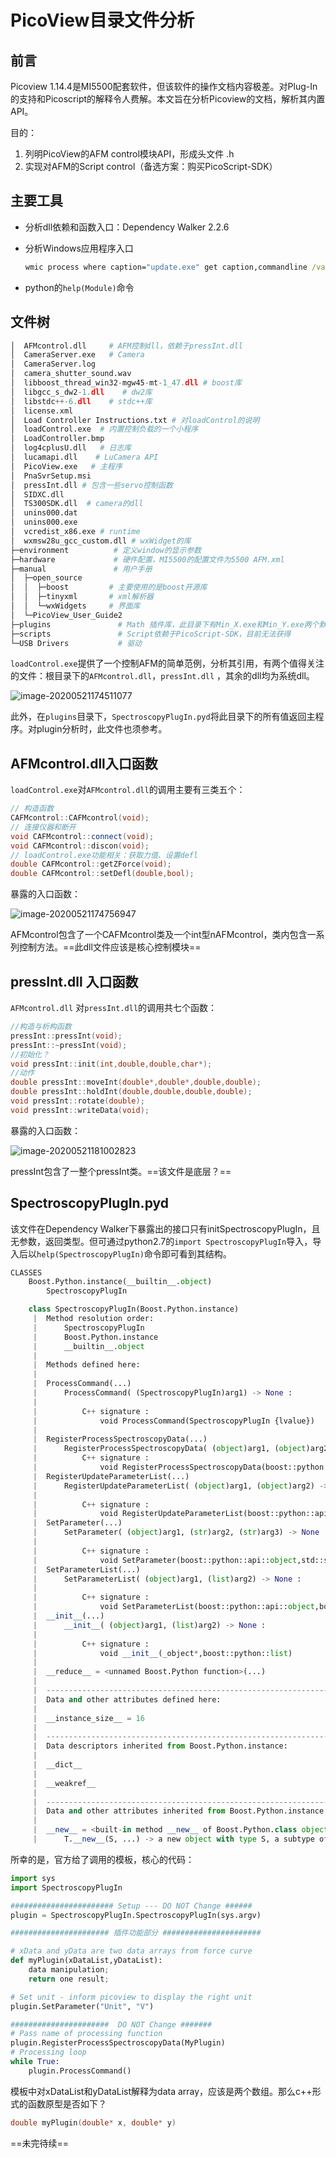 # PicoView目录文件分析

## 前言

Picoview 1.14.4是MI5500配套软件，但该软件的操作文档内容极差。对Plug-In的支持和Picoscript的解释令人费解。本文旨在分析Picoview的文档，解析其内置API。

目的：

1. 列明PicoView的AFM control模块API，形成头文件 .h 
2. 实现对AFM的Script control（备选方案：购买PicoScript-SDK）

## 主要工具

- 分析dll依赖和函数入口：Dependency Walker 2.2.6

- 分析Windows应用程序入口

     ```cmd
     wmic process where caption="update.exe" get caption,commandline /value
     ```
- python的```help(Module)```命令

## 文件树

```python
│  AFMcontrol.dll     # AFM控制dll，依赖于pressInt.dll
│  CameraServer.exe   # Camera
│  CameraServer.log
│  camera_shutter_sound.wav
│  libboost_thread_win32-mgw45-mt-1_47.dll # boost库
│  libgcc_s_dw2-1.dll    # dw2库
│  libstdc++-6.dll    # stdc++库
│  license.xml
│  Load Controller Instructions.txt # 对loadControl的说明
│  loadControl.exe  # 内置控制负载的一个小程序
│  LoadController.bmp
│  log4cplusU.dll   # 日志库
│  lucamapi.dll    # LuCamera API
│  PicoView.exe   # 主程序
│  PnaSvrSetup.msi
│  pressInt.dll # 包含一些servo控制函数
│  SIDXC.dll
│  TS300SDK.dll  # camera的dll
│  unins000.dat
│  unins000.exe
│  vcredist_x86.exe # runtime
│  wxmsw28u_gcc_custom.dll # wxWidget的库
├─environment          # 定义window的显示参数
├─hardware             # 硬件配置，MI5500的配置文件为5500 AFM.xml
├─manual               # 用户手册
│  ├─open_source
│  │  ├─boost         # 主要使用的是boost开源库
│  │  ├─tinyxml       # xml解析器
│  │  └─wxWidgets     # 界面库
│  └─PicoView_User_Guide2
├─plugins               # Math 插件库，此目录下有Min_X.exe和Min_Y.exe两个默认插件，但无头文件；example_**.py插件依赖于SpectroscopyPlugIn.pyd 
├─scripts               # Script依赖于PicoScript-SDK，目前无法获得
└─USB Drivers           # 驱动

```



```loadControl.exe```提供了一个控制AFM的简单范例，分析其引用，有两个值得关注的文件：根目录下的```AFMcontrol.dll```，```pressInt.dll``` ，其余的dll均为系统dll。

![image-20200521174511077](https://i.loli.net/2020/05/21/b7a5ZITovixzBQm.png)

此外，在```plugins```目录下，```SpectroscopyPlugIn.pyd```将此目录下的所有值返回主程序。对plugin分析时，此文件也须参考。

## AFMcontrol.dll入口函数

```loadControl.exe```对```AFMcontrol.dll```的调用主要有三类五个：

```c++
// 构造函数
CAFMcontrol::CAFMcontrol(void);
// 连接仪器和断开
void CAFMcontrol::connect(void);
void CAFMcontrol::discon(void);
// loadControl.exe功能相关：获取力值、设置defl
double CAFMcontrol::getZForce(void);
double CAFMcontrol::setDefl(double,bool);       
```
暴露的入口函数：

![image-20200521174756947](https://i.loli.net/2020/05/21/FHmyGQneiz8kbUO.png)

AFMcontrol包含了一个CAFMcontrol类及一个int型nAFMcontrol，类内包含一系列控制方法。==此dll文件应该是核心控制模块==

## pressInt.dll 入口函数

```AFMcontrol.dll``` 对```pressInt.dll```的调用共七个函数：

```c++
//构造与析构函数
pressInt::pressInt(void);
pressInt::~pressInt(void);
//初始化？
void pressInt::init(int,double,double,char*);
//动作
double pressInt::moveInt(double*,double*,double,double);
double pressInt::holdInt(double,double,double,double);
void pressInt::rotate(double);
void pressInt::writeData(void);
```
暴露的入口函数：

![image-20200521181002823](https://i.loli.net/2020/05/21/TWmwdOuNML4DUIx.png)

pressInt包含了一整个pressInt类。==该文件是底层？==

## SpectroscopyPlugIn.pyd

该文件在Dependency Walker下暴露出的接口只有initSpectroscopyPlugIn，且无参数，返回类型。但可通过python2.7的```import SpectroscopyPlugIn```导入，导入后以```help(SpectroscopyPlugIn)```命令即可看到其结构。

```python
CLASSES
    Boost.Python.instance(__builtin__.object)
        SpectroscopyPlugIn

    class SpectroscopyPlugIn(Boost.Python.instance)
     |  Method resolution order:
     |      SpectroscopyPlugIn
     |      Boost.Python.instance
     |      __builtin__.object
     |
     |  Methods defined here:
     |
     |  ProcessCommand(...)
     |      ProcessCommand( (SpectroscopyPlugIn)arg1) -> None :
     |
     |          C++ signature :
     |              void ProcessCommand(SpectroscopyPlugIn {lvalue})
     |
     |  RegisterProcessSpectroscopyData(...)
     |      RegisterProcessSpectroscopyData( (object)arg1, (object)arg2) -> None :     |
     |          C++ signature :
     |              void RegisterProcessSpectroscopyData(boost::python::api::object,boost::python::api::object)     |
     |  RegisterUpdateParameterList(...)
     |      RegisterUpdateParameterList( (object)arg1, (object)arg2) -> None :
     |
     |          C++ signature :
     |              void RegisterUpdateParameterList(boost::python::api::object,boost::python::api::object)     |
     |  SetParameter(...)
     |      SetParameter( (object)arg1, (str)arg2, (str)arg3) -> None :
     |
     |          C++ signature :
     |              void SetParameter(boost::python::api::object,std::string,std::string)     |
     |  SetParameterList(...)
     |      SetParameterList( (object)arg1, (list)arg2) -> None :
     |
     |          C++ signature :
     |              void SetParameterList(boost::python::api::object,boost::python::list {lvalue})     |
     |  __init__(...)
     |      __init__( (object)arg1, (list)arg2) -> None :
     |
     |          C++ signature :
     |              void __init__(_object*,boost::python::list)
     |
     |  __reduce__ = <unnamed Boost.Python function>(...)
     |
     |  ----------------------------------------------------------------------
     |  Data and other attributes defined here:
     |
     |  __instance_size__ = 16
     |
     |  ----------------------------------------------------------------------
     |  Data descriptors inherited from Boost.Python.instance:
     |
     |  __dict__
     |
     |  __weakref__
     |
     |  ----------------------------------------------------------------------
     |  Data and other attributes inherited from Boost.Python.instance:
     |
     |  __new__ = <built-in method __new__ of Boost.Python.class object>
     |      T.__new__(S, ...) -> a new object with type S, a subtype of T
```

所幸的是，官方给了调用的模板，核心的代码：

```python
import sys
import SpectroscopyPlugIn

####################### Setup --- DO NOT Change ######
plugin = SpectroscopyPlugIn.SpectroscopyPlugIn(sys.argv)

###################### 插件功能部分 ######################

# xData and yData are two data arrays from force curve
def myPlugin(xDataList,yDataList):
    data manipulation;
    return one result;

# Set unit - inform picoview to display the right unit
plugin.SetParameter("Unit", "V")

######################  DO NOT Change #######
# Pass name of processing function  
plugin.RegisterProcessSpectroscopyData(MyPlugin)
# Processing loop 
while True:
	plugin.ProcessCommand()

```

模板中对xDataList和yDataList解释为data array，应该是两个数组。那么c++形式的函数原型是否如下？


```c
double myPlugin(double* x, double* y)
```







==未完待续==